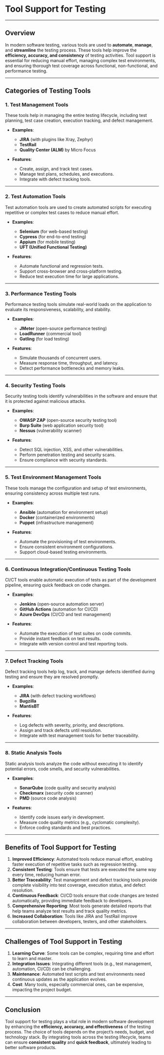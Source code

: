 # Tool Support for Testing

---

## Overview

In modern software testing, various tools are used to **automate**, **manage**, and **streamline** the testing process. These tools help improve the **efficiency, accuracy, and consistency** of testing activities. Tool support is essential for reducing manual effort, managing complex test environments, and ensuring thorough test coverage across functional, non-functional, and performance testing.

---

## Categories of Testing Tools

### 1. **Test Management Tools**
These tools help in managing the entire testing lifecycle, including test planning, test case creation, execution tracking, and defect management.

- **Examples**:
  - **JIRA** (with plugins like Xray, Zephyr)
  - **TestRail**
  - **Quality Center (ALM)** by Micro Focus

- **Features**:
  - Create, assign, and track test cases.
  - Manage test plans, schedules, and executions.
  - Integrate with defect tracking tools.

---

### 2. **Test Automation Tools**
Test automation tools are used to create automated scripts for executing repetitive or complex test cases to reduce manual effort.

- **Examples**:
  - **Selenium** (for web-based testing)
  - **Cypress** (for end-to-end testing)
  - **Appium** (for mobile testing)
  - **UFT (Unified Functional Testing)**

- **Features**:
  - Automate functional and regression tests.
  - Support cross-browser and cross-platform testing.
  - Reduce test execution time for large applications.

---

### 3. **Performance Testing Tools**
Performance testing tools simulate real-world loads on the application to evaluate its responsiveness, scalability, and stability.

- **Examples**:
  - **JMeter** (open-source performance testing)
  - **LoadRunner** (commercial tool)
  - **Gatling** (for load testing)

- **Features**:
  - Simulate thousands of concurrent users.
  - Measure response time, throughput, and latency.
  - Detect performance bottlenecks and memory leaks.

---

### 4. **Security Testing Tools**
Security testing tools identify vulnerabilities in the software and ensure that it is protected against malicious attacks.

- **Examples**:
  - **OWASP ZAP** (open-source security testing tool)
  - **Burp Suite** (web application security tool)
  - **Nessus** (vulnerability scanner)

- **Features**:
  - Detect SQL injection, XSS, and other vulnerabilities.
  - Perform penetration testing and security scans.
  - Ensure compliance with security standards.

---

### 5. **Test Environment Management Tools**
These tools manage the configuration and setup of test environments, ensuring consistency across multiple test runs.

- **Examples**:
  - **Ansible** (automation for environment setup)
  - **Docker** (containerized environments)
  - **Puppet** (infrastructure management)

- **Features**:
  - Automate the provisioning of test environments.
  - Ensure consistent environment configurations.
  - Support cloud-based testing environments.

---

### 6. **Continuous Integration/Continuous Testing Tools**
CI/CT tools enable automatic execution of tests as part of the development pipeline, ensuring quick feedback on code changes.

- **Examples**:
  - **Jenkins** (open-source automation server)
  - **GitHub Actions** (automation for CI/CD)
  - **Azure DevOps** (CI/CD and test management)

- **Features**:
  - Automate the execution of test suites on code commits.
  - Provide instant feedback on test results.
  - Integrate with version control and test reporting tools.

---

### 7. **Defect Tracking Tools**
Defect tracking tools help log, track, and manage defects identified during testing and ensure they are resolved promptly.

- **Examples**:
  - **JIRA** (with defect tracking workflows)
  - **Bugzilla**
  - **MantisBT**

- **Features**:
  - Log defects with severity, priority, and descriptions.
  - Assign and track defects until resolution.
  - Integrate with test management tools for better traceability.

---

### 8. **Static Analysis Tools**
Static analysis tools analyze the code without executing it to identify potential errors, code smells, and security vulnerabilities.

- **Examples**:
  - **SonarQube** (code quality and security analysis)
  - **Checkmarx** (security code scanner)
  - **PMD** (source code analysis)

- **Features**:
  - Identify code issues early in development.
  - Measure code quality metrics (e.g., cyclomatic complexity).
  - Enforce coding standards and best practices.

---

## Benefits of Tool Support for Testing

1. **Improved Efficiency**: Automated tools reduce manual effort, enabling faster execution of repetitive tasks such as regression testing.
2. **Consistent Testing**: Tools ensure that tests are executed the same way every time, reducing human error.
3. **Better Traceability**: Test management and defect tracking tools provide complete visibility into test coverage, execution status, and defect resolution.
4. **Continuous Feedback**: CI/CD tools ensure that code changes are tested automatically, providing immediate feedback to developers.
5. **Comprehensive Reporting**: Most tools generate detailed reports that help teams analyze test results and track quality metrics.
6. **Increased Collaboration**: Tools like JIRA and TestRail improve collaboration between developers, testers, and other stakeholders.

---

## Challenges of Tool Support in Testing

1. **Learning Curve**: Some tools can be complex, requiring time and effort to learn and master.
2. **Integration Issues**: Integrating different tools (e.g., test management, automation, CI/CD) can be challenging.
3. **Maintenance**: Automated test scripts and test environments need continuous updates as the application evolves.
4. **Cost**: Many tools, especially commercial ones, can be expensive, impacting the project budget.

---

## Conclusion

Tool support for testing plays a vital role in modern software development by enhancing the **efficiency, accuracy, and effectiveness** of the testing process. The choice of tools depends on the project’s needs, budget, and technology stack. By integrating tools across the testing lifecycle, teams can ensure **consistent quality** and **quick feedback**, ultimately leading to better software products.
